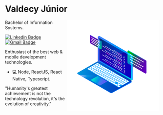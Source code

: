 # Valdecy Júnior
<img align="right" src="https://github.com/borgesjuniior/borgesjuniior/blob/main/images/Computer.png" width="300"/>

Bachelor of Information Systems.

[![Linkedin Badge](https://img.shields.io/badge/-Valdecy%20Júnior-6633cc?style=flat-square&logo=Linkedin&logoColor=white&link=https://www.linkedin.com/in/valdecy-j%C3%BAnior-7558b9184/)](https://www.linkedin.com/in/borgesjuniior/) 
[![Gmail Badge](https://img.shields.io/badge/-borgesjuniior@hotmail.com-6633cc?style=flat-square&logo=Gmail&logoColor=white&link=mailto:valdecyborgesjr@hotmail.com)](mailto:valdecyborgesjr@hotmail.com)

Enthusiast of the best web & mobile development technologies.

- 💻 Node, ReactJS, React Native, Typescript.

"Humanity's greatest achievement is not the technology revolution, it's the evolution of creativity."
